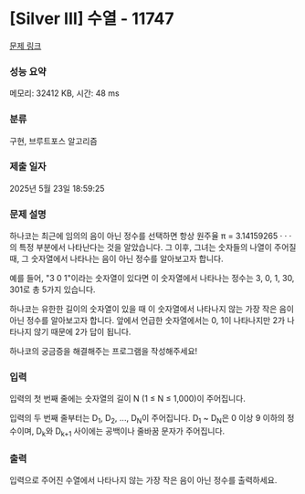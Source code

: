# [Silver III] 수열 - 11747 

[문제 링크](https://www.acmicpc.net/problem/11747) 

### 성능 요약

메모리: 32412 KB, 시간: 48 ms

### 분류

구현, 브루트포스 알고리즘

### 제출 일자

2025년 5월 23일 18:59:25

### 문제 설명

<p>하나코는 최근에 임의의 음이 아닌 정수를 선택하면 항상 원주율 π = 3.14159265 · · · 의 특정 부분에서 나타난다는 것을 알았습니다. 그 이후, 그녀는 숫자들의 나열이 주어질 때, 그 숫자열에서 나타나는 음이 아닌 정수를 알아보고자 합니다.</p>

<p>예를 들어, "3 0 1"이라는 숫자열이 있다면 이 숫자열에서 나타나는 정수는 3, 0, 1, 30, 301로 총 5가지 있습니다.</p>

<p>하나코는 유한한 길이의 숫자열이 있을 때 이 숫자열에서 나타나지 않는 가장 작은 음이 아닌 정수를 알아보고자 합니다. 앞에서 언급한 숫자열에서는 0, 1이 나타나지만 2가 나타나지 않기 때문에 2가 답이 됩니다.</p>

<p>하나코의 궁금증을 해결해주는 프로그램을 작성해주세요!</p>

### 입력 

 <p>입력의 첫 번째 줄에는 숫자열의 길이 N (1 ≤ N ≤ 1,000)이 주어집니다.</p>

<p>입력의 두 번째 줄부터는 D<sub>1</sub>, D<sub>2</sub>, ..., D<sub>N</sub>이 주어집니다. D<sub>1</sub> ~ D<sub>N</sub>은 0 이상 9 이하의 정수이며, D<sub>k</sub>와 D<sub>k+1</sub> 사이에는 공백이나 줄바꿈 문자가 주어집니다.</p>

### 출력 

 <p>입력으로 주어진 수열에서 나타나지 않는 가장 작은 음이 아닌 정수를 출력하세요.</p>

